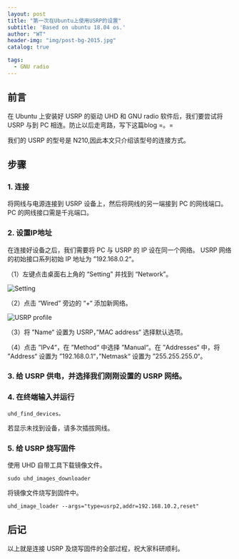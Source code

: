 ```yaml
---
layout: post
title: "第一次在Ubuntu上使用USRP的设置"
subtitle: 'Based on ubuntu 18.04 os.'
author: "WT"
header-img: "img/post-bg-2015.jpg"
catalog: true

tags:
  - GNU radio
---
```


## 前言

在 Ubuntu 上安装好 USRP 的驱动 UHD 和 GNU radio 软件后，我们要尝试将 USRP 与到 PC 相连。防止以后走弯路，写下这篇blog =。=

我们的 USRP 的型号是 N210,因此本文只介绍该型号的连接方式。

## 步骤

### 1. 连接

将网线与电源连接到 USRP 设备上，然后将网线的另一端接到 PC 的网线端口。PC 的网线接口需是千兆端口。

### 2. 设置IP地址

在连接好设备之后，我们需要将 PC 与 USRP 的 IP 设在同一个网络。 USRP 网络的初始接口系列初始 IP 地址为 ”192.168.0.2“。

（1）左键点击桌面右上角的 “Setting” 并找到 “Network”。

![Setting](https://github.com/zhouwt612/zhouwt612.github.io/blob/master/_posts/Photos/2019-07-25/setting.jpg "Setting")

（2）点击 “Wired” 旁边的 “+“ 添加新网络。

![USRP profile](https://github.com/zhouwt612/zhouwt612.github.io/blob/master/_posts/Photos/2019-07-25/new_profile.jpg "USRP profile")

（3）将 ”Name“ 设置为 USRP，”MAC address“ 选择默认选项。

（4）点击 ”IPv4“，在 ”Method“ 中选择 ”Manual“。在 ”Addresses“ 中，将 ”Address“ 设置为 ”192.168.0.1“，”Netmask“ 设置为 ”255.255.255.0“。

### 3. 给 USRP 供电，并选择我们刚刚设置的 USRP 网络。

### 4. 在终端输入并运行

```
uhd_find_devices。
```

若显示未找到设备，请多次插拔网线。

### 5. 给 USRP 烧写固件

使用 UHD 自带工具下载镜像文件。

```
sudo uhd_images_downloader
```
将镜像文件烧写到固件中。

```
uhd_image_loader --args="type=usrp2,addr=192.168.10.2,reset"
```

## 后记

以上就是连接 USRP 及烧写固件的全部过程，祝大家科研顺利。



